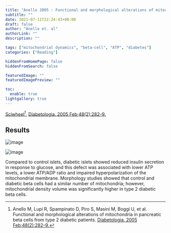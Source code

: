 ```yaml
---
title: "Anello 2005 : Functional and morphological alterations of mitochondria in pancreatic beta cells from type 2 diabetic patients"
subtitle: ""
date: 2021-07-11T22:24:43+08:00
draft: false
author: "Anello et. al"
authorLink: ""
description: ""

tags: ["mitochondrial dynamics", "beta-cell", "ATP", "diabetes"]
categories: ["Reading"]

hiddenFromHomePage: false
hiddenFromSearch: false

featuredImage: ""
featuredImagePreview: ""

toc:
  enable: true
lightgallery: true
---
```


[Sciwheel](https://sciwheel.com/work/#/items/7962467/)[^Anello2005], [Diabetologia. 2005 Feb;48(2):282–9.](https://link.springer.com/article/10.1007/s00125-004-1627-9)

[^Anello2005]: Anello M, Lupi R, Spampinato D, Piro S, Masini M, Boggi U, et al. Functional and morphological alterations of mitochondria in pancreatic beta cells from type 2 diabetic patients. [Diabetologia. 2005 Feb;48(2):282–9.](https://link.springer.com/article/10.1007/s00125-004-1627-9)

<!--more-->


## Results

![image](https://user-images.githubusercontent.com/40054455/125199517-2004ef00-e299-11eb-93f6-e00dba93f165.png)

![image](https://user-images.githubusercontent.com/40054455/125199541-3e6aea80-e299-11eb-918d-4d9dfcff6752.png)


Compared to control islets, diabetic islets showed reduced insulin secretion in response to glucose, and this defect was associated with lower ATP levels, a lower ATP/ADP ratio and impaired hyperpolarization of the mitochondrial membrane. Morphology studies showed that control and diabetic beta cells had a similar number of mitochondria; however, mitochondrial density volume was significantly higher in type 2 diabetic beta cells.
